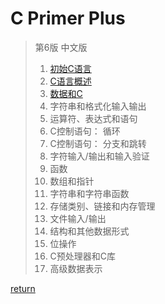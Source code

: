 # C Primer Plus

> 第6版 中文版
>
> 01. [初始C语言](chapter01/README.md#chapter01)
> 02. [C语言概述](chapter02/README.md#chapter02)
> 03. [数据和C](chapter03/README.md#chapter03)
> 04. 字符串和格式化输入输出
> 05. 运算符、表达式和语句
> 06. C控制语句： 循环
> 07. C控制语句： 分支和跳转
> 08. 字符输入/输出和输入验证
> 09. 函数
> 10. 数组和指针
> 11. 字符串和字符串函数
> 12. 存储类别、链接和内存管理
> 13. 文件输入/输出
> 14. 结构和其他数据形式
> 15. 位操作
> 16. C预处理器和C库
> 17. 高级数据表示

[return](../README.md)
